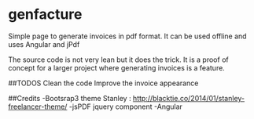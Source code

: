 # genfacture
Simple page to generate invoices in pdf format. It can be used offline and uses Angular and jPdf

The source code is not very lean but it does the trick. It is a proof of concept for a larger project where generating invoices is a feature. 

##TODOS
Clean the code
Improve the invoice appearance

##Credits
-Bootsrap3 theme Stanley : http://blacktie.co/2014/01/stanley-freelancer-theme/
-jsPDF jquery component
-Angular

